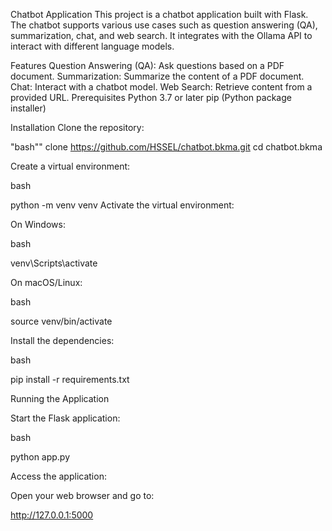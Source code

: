 Chatbot Application
This project is a chatbot application built with Flask. The chatbot supports various use cases such as question answering (QA), summarization, chat, and web search. It integrates with the Ollama API to interact with different language models.

Features
Question Answering (QA): Ask questions based on a PDF document.
Summarization: Summarize the content of a PDF document.
Chat: Interact with a chatbot model.
Web Search: Retrieve content from a provided URL.
Prerequisites
Python 3.7 or later
pip (Python package installer)



Installation
Clone the repository:

"bash""
clone https://github.com/HSSEL/chatbot.bkma.git
cd chatbot.bkma


Create a virtual environment:

bash

python -m venv venv
Activate the virtual environment:

On Windows:

bash

venv\Scripts\activate


On macOS/Linux:

bash

source venv/bin/activate


Install the dependencies:

bash

pip install -r requirements.txt



Running the Application

Start the Flask application:

bash

python app.py


Access the application:

Open your web browser and go to:


http://127.0.0.1:5000